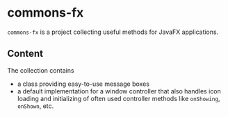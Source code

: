 # commons-fx

``commons-fx`` is a project collecting useful methods for JavaFX applications.

## Content

The collection contains

- a class providing easy-to-use message boxes
- a default implementation for a window controller that also handles icon loading and initializing of often used controller methods like ``onShowing``, ``onShown``, etc.
